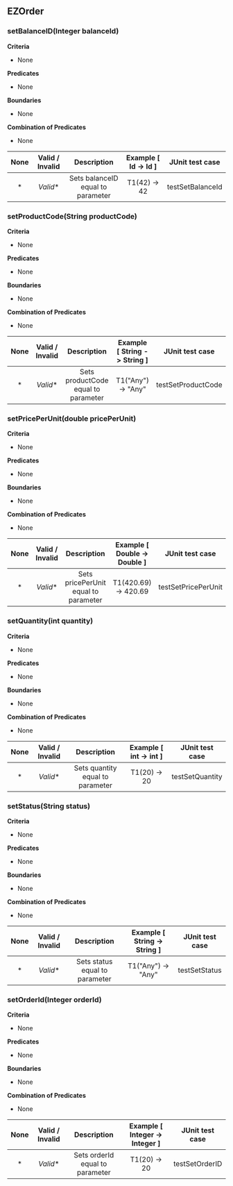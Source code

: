 ## EZOrder

### setBalanceID(Integer balanceId)

**Criteria**
* None

**Predicates**
* None

**Boundaries**
* None

**Combination of Predicates**
* None


| None  | Valid / Invalid |            Description            | Example [ Id -> Id ] | JUnit test case  |
| :---: | :-------------: | :-------------------------------: | :------------------: | :--------------: |
|   *   |    *Valid**     | Sets balanceID equal to parameter |     T1(42) -> 42     | testSetBalanceId |

### setProductCode(String productCode)

**Criteria**
* None

**Predicates**
* None

**Boundaries**
* None

**Combination of Predicates**
* None


| None  | Valid / Invalid |             Description             | Example [ String -> String ] |  JUnit test case   |
| :---: | :-------------: | :---------------------------------: | :--------------------------: | :----------------: |
|   *   |    *Valid**     | Sets productCode equal to parameter |      T1("Any") -> "Any"      | testSetProductCode |

### setPricePerUnit(double pricePerUnit)

**Criteria**
* None

**Predicates**
* None

**Boundaries**
* None

**Combination of Predicates**
* None


| None  | Valid / Invalid |             Description              | Example [ Double -> Double ] |   JUnit test case   |
| :---: | :-------------: | :----------------------------------: | :--------------------------: | :-----------------: |
|   *   |    *Valid**     | Sets pricePerUnit equal to parameter |     T1(420.69) -> 420.69     | testSetPricePerUnit |

### setQuantity(int quantity)

**Criteria**
* None

**Predicates**
* None

**Boundaries**
* None

**Combination of Predicates**
* None


| None  | Valid / Invalid |           Description            | Example [ int -> int ] | JUnit test case |
| :---: | :-------------: | :------------------------------: | :--------------------: | :-------------: |
|   *   |    *Valid**     | Sets quantity equal to parameter |      T1(20) -> 20      | testSetQuantity |

### setStatus(String status)

**Criteria**
* None

**Predicates**
* None

**Boundaries**
* None

**Combination of Predicates**
* None


| None  | Valid / Invalid |          Description           | Example [ String -> String ] | JUnit test case |
| :---: | :-------------: | :----------------------------: | :--------------------------: | :-------------: |
|   *   |    *Valid**     | Sets status equal to parameter |      T1("Any") -> "Any"      |  testSetStatus  |

### setOrderId(Integer orderId)

**Criteria**
* None

**Predicates**
* None

**Boundaries**
* None

**Combination of Predicates**
* None


| None  | Valid / Invalid |           Description           | Example [ Integer -> Integer ] | JUnit test case |
| :---: | :-------------: | :-----------------------------: | :----------------------------: | :-------------: |
|   *   |    *Valid**     | Sets orderId equal to parameter |          T1(20) -> 20          | testSetOrderID  |
